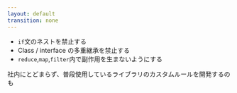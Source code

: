 ```yaml
---
layout: default
transition: none
---
```


<section-title title="チームのコーディング規約の例" />

<v-clicks class="_bullet">

- `if`文のネストを禁止する
- Class / interface の多重継承を禁止する
- `reduce`,`map`,`filter`内で副作用を生まないようにする

</v-clicks>

<div v-click="4" class="_bullet mt-10">

社内にとどまらず、普段使用しているライブラリのカスタムルールを開発するのも

</div>

<!--
ここまでで紹介したルールの内容は、ESLintカスタムルールの流れを説明しやすくするためのもので、かなり単純なルールでしたが、もう少し複雑で実務寄りのコーディング規約としては、
[click] 「if文のネストを禁止する」だったり
[click] 「Class / interface の多重継承を禁止する」
[click] 「reduce, map, filter 内で副作用を生まないようにする」  
などがあるかもしれません。 

もし、このようなコーディング規約が社内やチームにあれば、そのカスタムルールを開発することで、コードの品質向上やレビューコストの削減につながると思います。  

[click] また、社内にとどまらず、普段使用しているライブラリのカスタムルールがなかったり、不十分だったりする場合は、カスタムルールを自分で作って、それをESLintプラグインとして公開したり、OSSコントリビュートすることで、コミュニティへの貢献につながったりすると思いますので、挑戦してみるのも良いのかなと思います。
-->